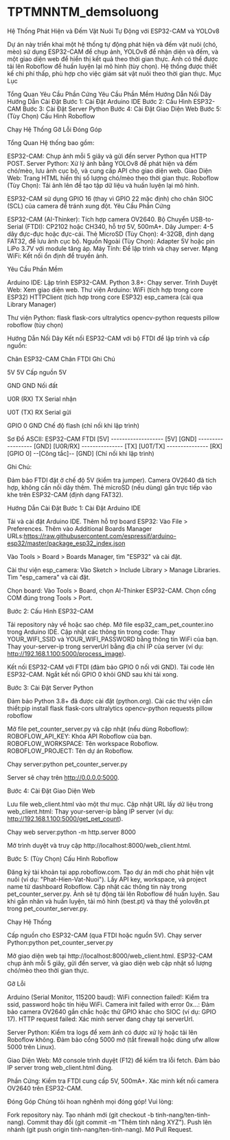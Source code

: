 # TPTMNNTM_demsoluong

Hệ Thống Phát Hiện và Đếm Vật Nuôi Tự Động với ESP32-CAM và YOLOv8

Dự án này triển khai một hệ thống tự động phát hiện và đếm vật nuôi (chó, mèo) sử dụng ESP32-CAM để chụp ảnh, YOLOv8 để nhận diện và đếm, và một giao diện web để hiển thị kết quả theo thời gian thực. Ảnh có thể được tải lên Roboflow để huấn luyện lại mô hình (tùy chọn). Hệ thống được thiết kế chi phí thấp, phù hợp cho việc giám sát vật nuôi theo thời gian thực.
Mục Lục

Tổng Quan
Yêu Cầu Phần Cứng
Yêu Cầu Phần Mềm
Hướng Dẫn Nối Dây
Hướng Dẫn Cài Đặt
Bước 1: Cài Đặt Arduino IDE
Bước 2: Cấu Hình ESP32-CAM
Bước 3: Cài Đặt Server Python
Bước 4: Cài Đặt Giao Diện Web
Bước 5: (Tùy Chọn) Cấu Hình Roboflow


Chạy Hệ Thống
Gỡ Lỗi
Đóng Góp


Tổng Quan
Hệ thống bao gồm:

ESP32-CAM: Chụp ảnh mỗi 5 giây và gửi đến server Python qua HTTP POST.
Server Python: Xử lý ảnh bằng YOLOv8 để phát hiện và đếm chó/mèo, lưu ảnh cục bộ, và cung cấp API cho giao diện web.
Giao Diện Web: Trang HTML hiển thị số lượng chó/mèo theo thời gian thực.
Roboflow (Tùy Chọn): Tải ảnh lên để tạo tập dữ liệu và huấn luyện lại mô hình.

ESP32-CAM sử dụng GPIO 16 (thay vì GPIO 22 mặc định) cho chân SIOC (SCL) của camera để tránh xung đột.
Yêu Cầu Phần Cứng

ESP32-CAM (AI-Thinker): Tích hợp camera OV2640.
Bộ Chuyển USB-to-Serial (FTDI): CP2102 hoặc CH340, hỗ trợ 5V, 500mA+.
Dây Jumper: 4-5 dây đực-đực hoặc đực-cái.
Thẻ MicroSD (Tùy Chọn): 4-32GB, định dạng FAT32, để lưu ảnh cục bộ.
Nguồn Ngoài (Tùy Chọn): Adapter 5V hoặc pin LiPo 3.7V với module tăng áp.
Máy Tính: Để lập trình và chạy server.
Mạng WiFi: Kết nối ổn định để truyền ảnh.

Yêu Cầu Phần Mềm

Arduino IDE: Lập trình ESP32-CAM.
Python 3.8+: Chạy server.
Trình Duyệt Web: Xem giao diện web.
Thư viện Arduino:
WiFi (tích hợp trong core ESP32)
HTTPClient (tích hợp trong core ESP32)
esp_camera (cài qua Library Manager)


Thư viện Python:
flask
flask-cors
ultralytics
opencv-python
requests
pillow
roboflow (tùy chọn)



Hướng Dẫn Nối Dây
Kết nối ESP32-CAM với bộ FTDI để lập trình và cấp nguồn:



Chân ESP32-CAM
Chân FTDI
Ghi Chú



5V
5V
Cấp nguồn 5V


GND
GND
Nối đất


U0R (RX)
TX
Serial nhận


U0T (TX)
RX
Serial gửi


GPIO 0
GND
Chế độ flash (chỉ nối khi lập trình)


Sơ Đồ ASCII:
ESP32-CAM                FTDI
[5V] ------------------- [5V]
[GND] ------------------ [GND]
[U0R/RX] --------------- [TX]
[U0T/TX] --------------- [RX]
[GPIO 0] --[Công tắc]-- [GND] (Chỉ nối khi lập trình)

Ghi Chú:

Đảm bảo FTDI đặt ở chế độ 5V (kiểm tra jumper).
Camera OV2640 đã tích hợp, không cần nối dây thêm.
Thẻ microSD (nếu dùng) gắn trực tiếp vào khe trên ESP32-CAM (định dạng FAT32).

Hướng Dẫn Cài Đặt
Bước 1: Cài Đặt Arduino IDE

Tải và cài đặt Arduino IDE.
Thêm hỗ trợ board ESP32:
Vào File > Preferences.
Thêm vào Additional Boards Manager URLs:https://raw.githubusercontent.com/espressif/arduino-esp32/master/package_esp32_index.json


Vào Tools > Board > Boards Manager, tìm "ESP32" và cài đặt.


Cài thư viện esp_camera:
Vào Sketch > Include Library > Manage Libraries.
Tìm "esp_camera" và cài đặt.


Chọn board:
Vào Tools > Board, chọn AI-Thinker ESP32-CAM.
Chọn cổng COM đúng trong Tools > Port.



Bước 2: Cấu Hình ESP32-CAM

Tải repository này về hoặc sao chép.
Mở file esp32_cam_pet_counter.ino trong Arduino IDE.
Cập nhật các thông tin trong code:
Thay YOUR_WIFI_SSID và YOUR_WIFI_PASSWORD bằng thông tin WiFi của bạn.
Thay your-server-ip trong serverUrl bằng địa chỉ IP của server (ví dụ: http://192.168.1.100:5000/process_image).


Kết nối ESP32-CAM với FTDI (đảm bảo GPIO 0 nối với GND).
Tải code lên ESP32-CAM.
Ngắt kết nối GPIO 0 khỏi GND sau khi tải xong.

Bước 3: Cài Đặt Server Python

Đảm bảo Python 3.8+ đã được cài đặt (python.org).
Cài các thư viện cần thiết:pip install flask flask-cors ultralytics opencv-python requests pillow roboflow


Mở file pet_counter_server.py và cập nhật (nếu dùng Roboflow):
ROBOFLOW_API_KEY: Khóa API Roboflow của bạn.
ROBOFLOW_WORKSPACE: Tên workspace Roboflow.
ROBOFLOW_PROJECT: Tên dự án Roboflow.


Chạy server:python pet_counter_server.py

Server sẽ chạy trên http://0.0.0.0:5000.

Bước 4: Cài Đặt Giao Diện Web

Lưu file web_client.html vào một thư mục.
Cập nhật URL lấy dữ liệu trong web_client.html:
Thay your-server-ip bằng IP server (ví dụ: http://192.168.1.100:5000/get_pet_count).


Chạy web server:python -m http.server 8000


Mở trình duyệt và truy cập http://localhost:8000/web_client.html.

Bước 5: (Tùy Chọn) Cấu Hình Roboflow

Đăng ký tài khoản tại app.roboflow.com.
Tạo dự án mới cho phát hiện vật nuôi (ví dụ: "Phat-Hien-Vat-Nuoi").
Lấy API key, workspace, và project name từ dashboard Roboflow.
Cập nhật các thông tin này trong pet_counter_server.py.
Ảnh sẽ tự động tải lên Roboflow để huấn luyện.
Sau khi gắn nhãn và huấn luyện, tải mô hình (best.pt) và thay thế yolov8n.pt trong pet_counter_server.py.

Chạy Hệ Thống

Cấp nguồn cho ESP32-CAM (qua FTDI hoặc nguồn 5V).
Chạy server Python:python pet_counter_server.py


Mở giao diện web tại http://localhost:8000/web_client.html.
ESP32-CAM chụp ảnh mỗi 5 giây, gửi đến server, và giao diện web cập nhật số lượng chó/mèo theo thời gian thực.

Gỡ Lỗi

Arduino (Serial Monitor, 115200 baud):
WiFi connection failed!: Kiểm tra ssid, password hoặc tín hiệu WiFi.
Camera init failed with error 0x...: Đảm bảo camera OV2640 gắn chắc hoặc thử GPIO khác cho SIOC (ví dụ: GPIO 17).
HTTP request failed: Xác minh server đang chạy tại serverUrl.


Server Python:
Kiểm tra logs để xem ảnh có được xử lý hoặc tải lên Roboflow không.
Đảm bảo cổng 5000 mở (tắt firewall hoặc dùng ufw allow 5000 trên Linux).


Giao Diện Web:
Mở console trình duyệt (F12) để kiểm tra lỗi fetch.
Đảm bảo IP server trong web_client.html đúng.


Phần Cứng:
Kiểm tra FTDI cung cấp 5V, 500mA+.
Xác minh kết nối camera OV2640 trên ESP32-CAM.



Đóng Góp
Chúng tôi hoan nghênh mọi đóng góp! Vui lòng:

Fork repository này.
Tạo nhánh mới (git checkout -b tinh-nang/ten-tinh-nang).
Commit thay đổi (git commit -m "Thêm tính năng XYZ").
Push lên nhánh (git push origin tinh-nang/ten-tinh-nang).
Mở Pull Request.

